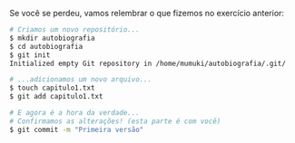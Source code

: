 Se você se perdeu, vamos relembrar o que fizemos no exercício anterior:

```bash
# Criamos um novo repositório...
$ mkdir autobiografia
$ cd autobiografia
$ git init
Initialized empty Git repository in /home/mumuki/autobiografia/.git/

# ...adicionamos um novo arquivo...
$ touch capitulo1.txt
$ git add capitulo1.txt

# E agora é a hora da verdade...
# Confirmamos as alterações! (esta parte é com você)
$ git commit -m "Primeira versão"
```
